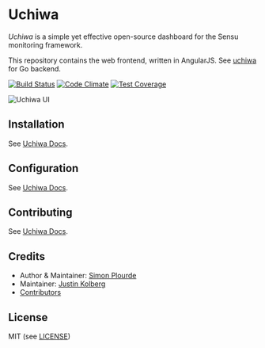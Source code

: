 # Uchiwa
*Uchiwa* is a simple yet effective open-source dashboard for the Sensu monitoring framework.

This repository contains the web frontend, written in AngularJS.
See [uchiwa](https://github.com/sensu/uchiwa) for Go backend.

[![Build Status](https://travis-ci.org/sensu/uchiwa-web.svg?branch=master)](https://travis-ci.org/sensu/uchiwa-web)
[![Code Climate](https://codeclimate.com/github/sensu/uchiwa-web/badges/gpa.svg)](https://codeclimate.com/github/sensu/uchiwa-web)
[![Test Coverage](https://codeclimate.com/github/sensu/uchiwa-web/badges/coverage.svg)](https://codeclimate.com/github/sensu/uchiwa-web/coverage)

![Uchiwa UI](https://github.com/sensu/uchiwa/raw/master/docs/uchiwa-ui.png)

## Installation
See [Uchiwa Docs](https://docs.uchiwa.io/getting-started/installation/).

## Configuration
See [Uchiwa Docs](https://docs.uchiwa.io/getting-started/configuration/).

## Contributing
See [Uchiwa Docs](https://docs.uchiwa.io/contributing/).

## Credits
* Author & Maintainer: [Simon Plourde][author]
* Maintainer: [Justin Kolberg][amdprophet]
* [Contributors](https://github.com/sensu/uchiwa-web/graphs/contributors)

## License
MIT (see [LICENSE][license])

[author]:                 https://github.com/palourde
[license]:                https://github.com/sensu/uchiwa-web/blob/master/LICENSE
[amdprophet]:             https://github.com/amdprophet
